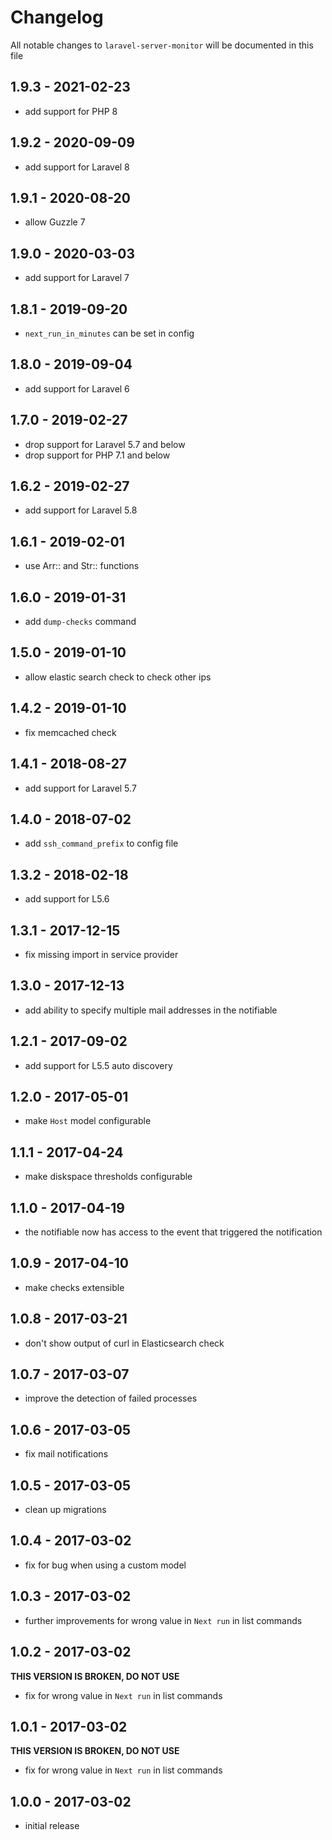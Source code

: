 # Changelog

All notable changes to `laravel-server-monitor` will be documented in this file

## 1.9.3 - 2021-02-23

- add support for PHP 8

## 1.9.2 - 2020-09-09

- add support for Laravel 8

## 1.9.1 - 2020-08-20

- allow Guzzle 7

## 1.9.0 - 2020-03-03

- add support for Laravel 7

## 1.8.1 - 2019-09-20

- `next_run_in_minutes` can be set in config 

## 1.8.0 - 2019-09-04

- add support for Laravel 6

## 1.7.0 - 2019-02-27

- drop support for Laravel 5.7 and below
- drop support for PHP 7.1 and below

## 1.6.2 - 2019-02-27

- add support for Laravel 5.8

## 1.6.1 - 2019-02-01

- use Arr:: and Str:: functions

## 1.6.0 - 2019-01-31

- add `dump-checks` command

## 1.5.0 - 2019-01-10

- allow elastic search check to check other ips

## 1.4.2 - 2019-01-10

- fix memcached check

## 1.4.1 - 2018-08-27

- add support for Laravel 5.7

## 1.4.0 - 2018-07-02

- add `ssh_command_prefix` to config file

## 1.3.2 - 2018-02-18

- add support for L5.6

## 1.3.1 - 2017-12-15

- fix missing import in service provider

## 1.3.0 - 2017-12-13

- add ability to specify multiple mail addresses in the notifiable

## 1.2.1 - 2017-09-02

- add support for L5.5 auto discovery

## 1.2.0 - 2017-05-01

- make `Host` model configurable

## 1.1.1 - 2017-04-24

- make diskspace thresholds configurable

## 1.1.0 - 2017-04-19

- the notifiable now has access to the event that triggered the notification

## 1.0.9 - 2017-04-10

- make checks extensible

## 1.0.8 - 2017-03-21

- don't show output of curl in Elasticsearch check

## 1.0.7 - 2017-03-07

- improve the detection of failed processes

## 1.0.6 - 2017-03-05

- fix mail notifications

## 1.0.5 - 2017-03-05

- clean up migrations

## 1.0.4 - 2017-03-02

- fix for bug when using a custom model

## 1.0.3 - 2017-03-02

- further improvements for wrong value in `Next run` in list commands

## 1.0.2 - 2017-03-02

**THIS VERSION IS BROKEN, DO NOT USE**

- fix for wrong value in `Next run` in list commands

## 1.0.1 - 2017-03-02

**THIS VERSION IS BROKEN, DO NOT USE**

- fix for wrong value in `Next run` in list commands

## 1.0.0 - 2017-03-02

- initial release
